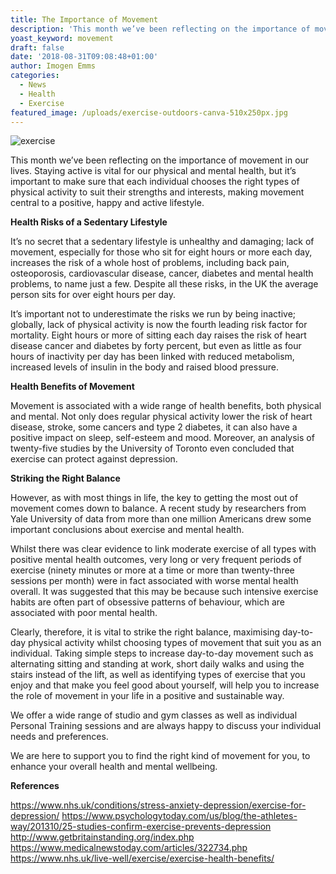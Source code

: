 ```yaml
---
title: The Importance of Movement
description: 'This month we’ve been reflecting on the importance of movement in our lives. '
yoast_keyword: movement
draft: false
date: '2018-08-31T09:08:48+01:00'
author: Imogen Emms
categories:
  - News
  - Health
  - Exercise
featured_image: /uploads/exercise-outdoors-canva-510x250px.jpg
---
```

![exercise](/uploads/exercise-outdoors-canva-510x250px.jpg)

This month we’ve been reflecting on the importance of movement in our lives. Staying active is vital for our physical and mental health, but it’s important to make sure that each individual chooses the right types of physical activity to suit their strengths and interests, making movement central to a positive, happy and active lifestyle. 

**Health Risks of a Sedentary Lifestyle**

It’s no secret that a sedentary lifestyle is unhealthy and damaging; lack of movement, especially for those who sit for eight hours or more each day, increases the risk of a whole host of problems, including back pain, osteoporosis, cardiovascular disease, cancer, diabetes and mental health problems, to name just a few. Despite all these risks, in the UK the average person sits for over eight hours per day. 

It’s important not to underestimate the risks we run by being inactive; globally, lack of physical activity is now the fourth leading risk factor for mortality. Eight hours or more of sitting each day raises the risk of heart disease cancer and diabetes by forty percent, but even as little as four hours of inactivity per day has been linked with reduced metabolism, increased levels of insulin in the body and raised blood pressure. 

**Health Benefits of Movement**

Movement is associated with a wide range of health benefits, both physical and mental. Not only does regular physical activity lower the risk of heart disease, stroke, some cancers and type 2 diabetes, it can also have a positive impact on sleep, self-esteem and mood. Moreover, an analysis of twenty-five studies by the University of Toronto even concluded that exercise can protect against depression.  

**Striking the Right Balance**

However, as with most things in life, the key to getting the most out of movement comes down to balance. A recent study by researchers from Yale University of data from more than one million Americans drew some important conclusions about exercise and mental health. 

Whilst there was clear evidence to link moderate exercise of all types with positive mental health outcomes, very long or very frequent periods of exercise (ninety minutes or more at a time or more than twenty-three sessions per month) were in fact associated with worse mental health overall. It was suggested that this may be because such intensive exercise habits are often part of obsessive patterns of behaviour, which are associated with poor mental health. 

Clearly, therefore, it is vital to strike the right balance, maximising day-to-day physical activity whilst choosing types of movement that suit you as an individual. Taking simple steps to increase day-to-day movement such as alternating sitting and standing at work, short daily walks and using the stairs instead of the lift, as well as identifying types of exercise that you enjoy and that make you feel good about yourself, will help you to increase the role of movement in your life in a positive and sustainable way. 

We offer a wide range of studio and gym classes as well as individual Personal Training sessions and are always happy to discuss your individual needs and preferences.

We are here to support you to find the right kind of movement for you, to enhance your overall health and mental wellbeing.

**References**

<https://www.nhs.uk/conditions/stress-anxiety-depression/exercise-for-depression/>
<https://www.psychologytoday.com/us/blog/the-athletes-way/201310/25-studies-confirm-exercise-prevents-depression>
<http://www.getbritainstanding.org/index.php>
<https://www.medicalnewstoday.com/articles/322734.php>
<https://www.nhs.uk/live-well/exercise/exercise-health-benefits/>

